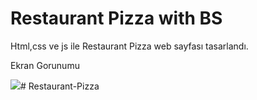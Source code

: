 # Restaurant Pizza with BS

Html,css ve js ile Restaurant Pizza web sayfası tasarlandı.

<h>Ekran Gorunumu</h>

![](ekran.gif)#   R e s t a u r a n t - P i z z a  
 